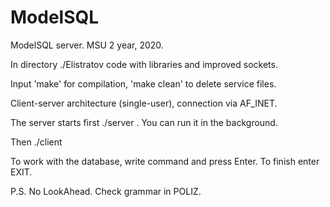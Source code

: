 # ModelSQL
ModelSQL server. MSU 2 year, 2020.

In directory ./Elistratov code with libraries and improved sockets.

Input 'make' for compilation, 'make clean' to delete service files.
  
Client-server architecture (single-user), connection via AF_INET.

The server starts first ./server . You can run it in the background.

Then ./client

To work with the database, write command and press Enter.
To finish enter EXIT.

P.S.
No LookAhead.
Check grammar in POLIZ.
